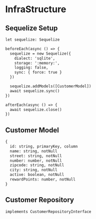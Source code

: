# InfraStructure

<!-- infrastructure/customer/repository/sequelize -->

## Sequelize Setup

```txt
let sequelize: Sequelize

beforeEach(async () => {
  sequelize = new Sequelize({
    dialect: 'sqlite',
    storage: ':memory:',
    logging: false,
    sync: { force: true }
  })

  sequelize.addModels([CustomerModel])
  await sequelize.sync()
})

afterEach(async () => {
  await sequelize.close()
})
```

## Customer Model

```txt
{
  id: string, primaryKey, column
  name: string, notNull
  street: string, notNull
  number: number, notNull
  zipcode: string, notNull
  city: string, notNull
  active: boolean, notNull
  rewardPoints: number, notNull
}
```

## Customer Repository

```txt
implements CustomerRepositoryInterface
```
